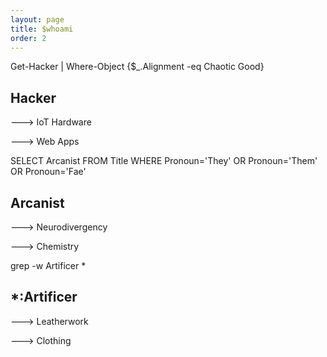 ```yaml
---
layout: page
title: $whoami
order: 2
---
```

Get-Hacker | Where-Object {$_.Alignment -eq Chaotic Good}

## Hacker
---> IoT Hardware

---> Web Apps

SELECT Arcanist
FROM Title
WHERE Pronoun='They' OR Pronoun='Them' OR Pronoun='Fae'

## Arcanist
---> Neurodivergency

---> Chemistry

grep -w Artificer *

## *:Artificer
---> Leatherwork

---> Clothing